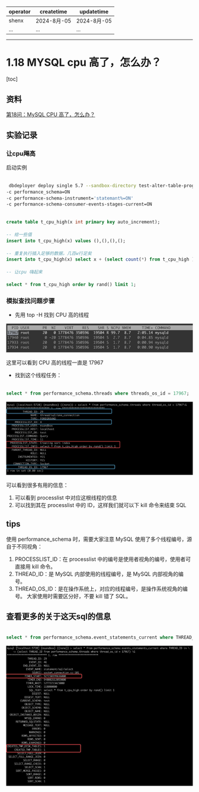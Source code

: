 | operator | createtime | updatetime |
| ---- | ---- | ---- |
| shenx | 2024-8月-05 | 2024-8月-05  |
| ... | ... | ... |
---
# 1.18 MYSQL cpu 高了，怎么办？

[toc]

## 资料

[第18问：MySQL CPU 高了，怎么办？](https://cloud.tencent.com/developer/article/1673954)

## 实验记录

### 让cpu飚高

启动实例

```bash

 dbdeployer deploy single 5.7 --sandbox-directory test-alter-table-progress
-c performance_schema=ON
-c performance-schema-instrument='statemant%=ON'
-c performance-schema-consumer-events-stages-current=ON

```

```sql

create table t_cpu_high(x int primary key auto_increment);

-- 给一些值
insert into t_cpu_high(x) values (),(),(),();

-- 重复执行插入足够的数据，几百w行足矣
insert into t_cpu_high(x) select x + (select count(*) from t_cpu_high ) from t_cpu_high ;

-- 让cpu 嗨起来

select * from t_cpu_high order by rand() limit 1;

```

### 模拟查找问题步骤

* 先用 top -H 找到 CPU 高的线程

![TOP-H](images/TOP-H.png)

这里可以看到 CPU 高的线程一直是 17967


* 找到这个线程任务：
  
```sql 

select * from performance_schema.threads where threads_os_id = 17967; 

```

![threads_os_id](images/threads_os_id.png)

可以看到很多有用的信息：

1. 可以看到 processlist 中对应这根线程的信息
2. 可以找到其在 processlist 中的 ID，这样我们就可以下 kill 命令来结束 SQL


## tips

使用 performance_schema 时，需要大家注意 MySQL 使用了多个线程编号，源自于不同视角：

1. PROCESSLIST_ID：在 processlist 中的编号是使用者视角的编号，使用者可直接用 kill 命令。
2. THREAD_ID：是 MySQL 内部使用的线程编号，是 MySQL 内部视角的编号。
3. THREAD_OS_ID：是在操作系统上，对应的线程编号，是操作系统视角的编号。
大家使用时需要区分好，不要 kill 错了 SQL。

## 查看更多的关于这天sql的信息 

```sql

select * from performance_schema.event_statements_current where THREAD_ID in (select THREAD_ID from performance_schema.threads where threads_os_id = 17967)

```

![event_statements_current](images/event_statements_current.png)